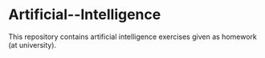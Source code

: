 # Artificial--Intelligence
This repository contains artificial intelligence exercises given as homework (at university).

